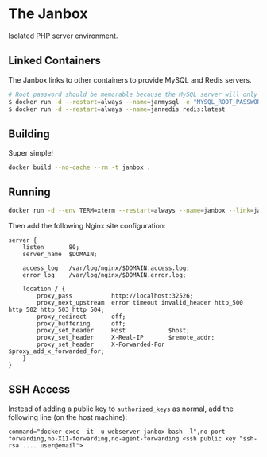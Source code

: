 # The Janbox

Isolated PHP server environment.

## Linked Containers

The Janbox links to other containers to provide MySQL and Redis servers.

```bash
# Root password should be memorable because the MySQL server will only be available to linked containers.
$ docker run -d --restart=always --name=janmysql -e "MYSQL_ROOT_PASSWORD=janmysql" mysql:latest
$ docker run -d --restart=always --name=janredis redis:latest
```

## Building

Super simple!

```bash
docker build --no-cache --rm -t janbox .
```

## Running

```bash
docker run -d --env TERM=xterm --restart=always --name=janbox --link=janmysql --link=janredis -p 32526:80 janbox
```

Then add the following Nginx site configuration:

```nginx
server {
    listen       80;
    server_name  $DOMAIN;

    access_log   /var/log/nginx/$DOMAIN.access.log;
    error_log    /var/log/nginx/$DOMAIN.error.log;

    location / {
        proxy_pass           http://localhost:32526;
        proxy_next_upstream  error timeout invalid_header http_500 http_502 http_503 http_504;
        proxy_redirect       off;
        proxy_buffering      off;
        proxy_set_header     Host            $host;
        proxy_set_header     X-Real-IP       $remote_addr;
        proxy_set_header     X-Forwarded-For $proxy_add_x_forwarded_for;
    }
}
```

## SSH Access

Instead of adding a public key to `authorized_keys` as normal, add the following line (on the host machine):

```
command="docker exec -it -u webserver janbox bash -l",no-port-forwarding,no-X11-forwarding,no-agent-forwarding <ssh public key "ssh-rsa .... user@email">
```
